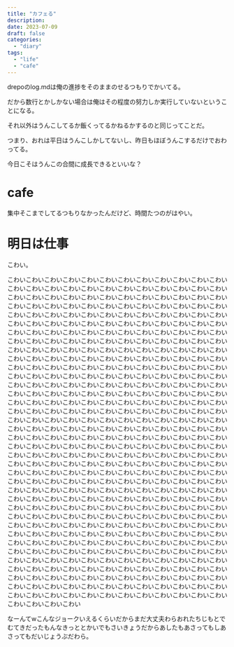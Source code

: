 ```yaml
---
title: "カフェる"
description:
date: 2023-07-09
draft: false
categories:
  - "diary"
tags:
  - "life"
  - "cafe"
---
```


drepoのlog.mdは俺の進捗をそのままのせるつもりでかいてる。

だから数行とかしかない場合は俺はその程度の努力しか実行していないということになる。

それ以外はうんこしてるか飯くってるかねるかするのと同じってことだ。

つまり、おれは平日はうんこしかしてないし、昨日もほぼうんこするだけでおわってる。

今日こそはうんこの合間に成長できるといいな？

# cafe

集中そこまでしてるつもりなかったんだけど、時間たつのがはやい。

# 明日は仕事

こわい。

こわいこわいこわいこわいこわいこわいこわいこわいこわいこわいこわいこわいこわいこわいこわいこわいこわいこわいこわいこわいこわいこわいこわいこわいこわいこわいこわいこわいこわいこわいこわいこわいこわいこわいこわいこわいこわいこわいこわいこわいこわいこわいこわいこわいこわいこわいこわいこわいこわいこわいこわいこわいこわいこわいこわいこわいこわいこわいこわいこわいこわいこわいこわいこわいこわいこわいこわいこわいこわいこわいこわいこわいこわいこわいこわいこわいこわいこわいこわいこわいこわいこわいこわいこわいこわいこわいこわいこわいこわいこわいこわいこわいこわいこわいこわいこわいこわいこわいこわいこわいこわいこわいこわいこわいこわいこわいこわいこわいこわいこわいこわいこわいこわいこわいこわいこわいこわいこわいこわいこわいこわいこわいこわいこわいこわいこわいこわいこわいこわいこわいこわいこわいこわいこわいこわいこわいこわいこわいこわいこわいこわいこわいこわいこわいこわいこわいこわいこわいこわいこわいこわいこわいこわいこわいこわいこわいこわいこわいこわいこわいこわいこわいこわいこわいこわいこわいこわいこわいこわいこわいこわいこわいこわいこわいこわいこわいこわいこわいこわいこわいこわいこわいこわいこわいこわいこわいこわいこわいこわいこわいこわいこわいこわいこわいこわいこわいこわいこわいこわいこわいこわいこわいこわいこわいこわいこわいこわいこわいこわいこわいこわいこわいこわいこわいこわいこわいこわいこわいこわいこわいこわいこわいこわいこわいこわいこわいこわいこわいこわいこわいこわいこわいこわいこわいこわいこわいこわいこわいこわいこわいこわいこわいこわいこわいこわいこわいこわいこわいこわいこわいこわいこわいこわいこわいこわいこわいこわいこわいこわいこわいこわいこわいこわいこわいこわいこわいこわいこわいこわいこわいこわいこわいこわいこわいこわいこわいこわいこわいこわいこわいこわいこわいこわいこわいこわいこわいこわいこわいこわいこわいこわいこわいこわいこわいこわいこわいこわいこわいこわいこわいこわいこわいこわいこわいこわいこわいこわいこわいこわいこわいこわいこわいこわいこわいこわいこわいこわいこわいこわいこわいこわいこわいこわいこわいこわいこわいこわいこわいこわいこわいこわいこわいこわいこわいこわいこわいこわいこわいこわいこわいこわいこわいこわいこわいこわいこわいこわいこわいこわいこわいこわいこわいこわいこわいこわいこわいこわいこわいこわいこわいこわいこわいこわいこわいこわいこわいこわいこわいこわいこわいこわいこわいこわいこわいこわいこわいこわいこわいこわいこわいこわいこわいこわいこわいこわいこわいこわいこわいこわいこわいこわいこわいこわいこわいこわいこわいこわいこわいこわいこわいこわいこわいこわいこわいこわいこわいこわいこわいこわいこわいこわいこわいこわいこわいこわいこわいこわいこわいこわいこわいこわいこわいこわいこわいこわいこわいこわいこわいこわいこわいこわいこわいこわいこわいこわいこわいこわいこわいこわいこわいこわいこわいこわいこわいこわいこわいこわいこわい

なーんてwこんなジョークいえるくらいだからまだ大丈夫わらおれたちじもとでむてきだったもんなきっととかいでもさいきょうだからあしたもあさってもしあさってもだいじょうぶだわら。
